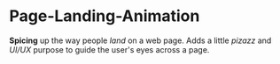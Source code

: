 # Page-Landing-Animation
__Spicing__ up the way people *land* on a web page. Adds a little *pizazz* and *UI/UX* purpose to guide the user's eyes across a page.
